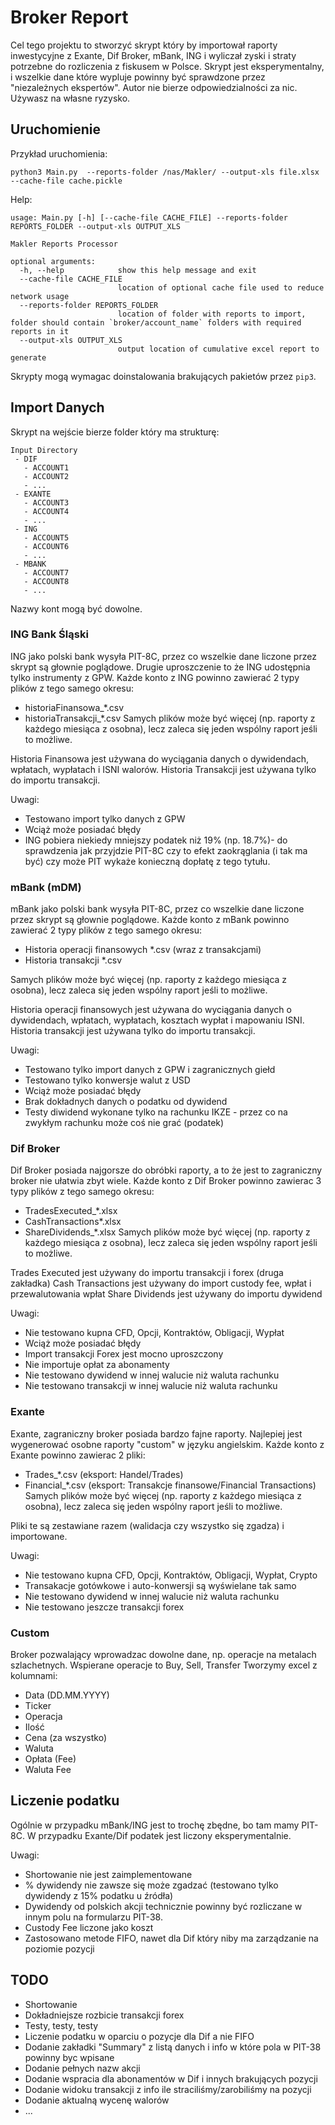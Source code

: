 # Broker Report

Cel tego projektu to stworzyć skrypt który by importował raporty inwestycyjne z Exante, Dif Broker, mBank, ING i wyliczał zyski i straty potrzebne do rozliczenia z fiskusem w Polsce. Skrypt jest eksperymentalny, i wszelkie dane które wypluje powinny być sprawdzone przez "niezależnych ekspertów". Autor nie bierze odpowiedzialności za nic. Używasz na własne ryzysko.

## Uruchomienie

Przykład uruchomienia:
```
python3 Main.py  --reports-folder /nas/Makler/ --output-xls file.xlsx --cache-file cache.pickle
```

Help:
```
usage: Main.py [-h] [--cache-file CACHE_FILE] --reports-folder REPORTS_FOLDER --output-xls OUTPUT_XLS

Makler Reports Processor

optional arguments:
  -h, --help            show this help message and exit
  --cache-file CACHE_FILE
                        location of optional cache file used to reduce network usage
  --reports-folder REPORTS_FOLDER
                        location of folder with reports to import, folder should contain `broker/account_name` folders with required reports in it
  --output-xls OUTPUT_XLS
                        output location of cumulative excel report to generate
```

Skrypty mogą wymagac doinstalowania brakujących pakietów przez `pip3`.

## Import Danych
Skrypt na wejście bierze folder który ma strukturę:

```
Input Directory
 - DIF
   - ACCOUNT1
   - ACCOUNT2
   - ...
 - EXANTE
   - ACCOUNT3
   - ACCOUNT4
   - ...
 - ING
   - ACCOUNT5
   - ACCOUNT6
   - ...
 - MBANK
   - ACCOUNT7
   - ACCOUNT8
   - ...
```

Nazwy kont mogą być dowolne.

### ING Bank Śląski

ING jako polski bank wysyła PIT-8C, przez co wszelkie dane liczone przez skrypt są głownie poglądowe. Drugie uproszczenie to że ING udostępnia tylko instrumenty z GPW.
Każde konto z ING powinno zawierać 2 typy plików z tego samego okresu: 
 - historiaFinansowa_*.csv
 - historiaTransakcji_*.csv
Samych plików może być więcej (np. raporty z każdego miesiąca z osobna), lecz zaleca się jeden wspólny raport jeśli to możliwe.

Historia Finansowa jest używana do wyciągania danych o dywidendach, wpłatach, wypłatach i ISNI walorów.
Historia Transakcji jest używana tylko do importu transakcji.

Uwagi:
- Testowano import tylko danych z GPW
- Wciąż może posiadać błędy
- ING pobiera niekiedy mniejszy podatek niż 19% (np. 18.7%)- do sprawdzenia jak przyjdzie PIT-8C czy to efekt zaokrąglania (i tak ma być) czy może PIT wykaże konieczną dopłatę z tego tytułu.

### mBank (mDM)

mBank jako polski bank wysyła PIT-8C, przez co wszelkie dane liczone przez skrypt są głownie poglądowe.
Każde konto z mBank powinno zawierać 2 typy plików z tego samego okresu:
 - Historia operacji finansowych *.csv (wraz z transakcjami)
 - Historia transakcji *.csv

Samych plików może być więcej (np. raporty z każdego miesiąca z osobna), lecz zaleca się jeden wspólny raport jeśli to możliwe.

Historia operacji finansowych jest używana do wyciągania danych o dywidendach, wpłatach, wypłatach, kosztach wypłat i mapowaniu ISNI.
Historia transakcji jest używana tylko do importu transakcji.

Uwagi:
- Testowano tylko import danych z GPW i zagranicznych giełd
- Testowano tylko konwersje walut z USD
- Wciąż może posiadać błędy
- Brak dokładnych danych o podatku od dywidend
- Testy diwidend wykonane tylko na rachunku IKZE - przez co na zwykłym rachunku może coś nie grać (podatek)

### Dif Broker

Dif Broker posiada najgorsze do obróbki raporty, a to że jest to zagraniczny broker nie ułatwia zbyt wiele.
Każde konto z Dif Broker powinno zawierac 3 typy plików z tego samego okresu:
 - TradesExecuted_*.xlsx
 - CashTransactions*.xlsx
 - ShareDividends_*.xlsx
Samych plików może być więcej (np. raporty z każdego miesiąca z osobna), lecz zaleca się jeden wspólny raport jeśli to możliwe.

Trades Executed jest używany do importu transakcji i forex (druga zakładka)
Cash Transactions jest używany do import custody fee, wpłat i przewalutowania wpłat
Share Dividends jest używany do importu dywidend

Uwagi:
 - Nie testowano kupna CFD, Opcji, Kontraktów, Obligacji, Wypłat
 - Wciąż może posiadać błędy
 - Import transakcji Forex jest mocno uproszczony
 - Nie importuje opłat za abonamenty
 - Nie testowano dywidend w innej walucie niż waluta rachunku
 - Nie testowano transakcji w innej walucie niż waluta rachunku

### Exante

Exante, zagraniczny broker posiada bardzo fajne raporty. Najlepiej jest wygenerować osobne raporty "custom" w języku angielskim.
Każde konto z Exante powinno zawierac 2 pliki:
 - Trades_*.csv (eksport: Handel/Trades)
 - Financial_*.csv (eksport: Transakcje finansowe/Financial Transactions)
Samych plików może być więcej (np. raporty z każdego miesiąca z osobna), lecz zaleca się jeden wspólny raport jeśli to możliwe.

Pliki te są zestawiane razem (walidacja czy wszystko się zgadza) i importowane.

Uwagi:
 - Nie testowano kupna CFD, Opcji, Kontraktów, Obligacji, Wypłat, Crypto
 - Transakacje gotówkowe i auto-konwersji są wyświelane tak samo
 - Nie testowano dywidend w innej walucie niż waluta rachunku
 - Nie testowano jeszcze transakcji forex

### Custom

Broker pozwalający wprowadzac dowolne dane, np. operacje na metalach szlachetnych. Wspierane operacje to Buy, Sell, Transfer
Tworzymy excel z kolumnami:
 - Data (DD.MM.YYYY)
 - Ticker
 - Operacja
 - Ilość
 - Cena (za wszystko)
 - Waluta 
 - Opłata (Fee)
 - Waluta Fee


## Liczenie podatku
Ogólnie w przypadku mBank/ING jest to trochę zbędne, bo tam mamy PIT-8C. W przypadku Exante/Dif podatek jest liczony eksperymentalnie.

Uwagi:
 - Shortowanie nie jest zaimplementowane
 - % dywidendy nie zawsze się może zgadzać (testowano tylko dywidendy z 15% podatku u źródła)
 - Dywidendy od polskich akcji technicznie powinny być rozliczane w innym polu na formularzu PIT-38.
 - Custody Fee liczone jako koszt
 - Zastosowano metode FIFO, nawet dla Dif który niby ma zarządzanie na poziomie pozycji

## TODO
 - Shortowanie
 - Dokładniejsze rozbicie transakcji forex
 - Testy, testy, testy
 - Liczenie podatku w oparciu o pozycje dla Dif a nie FIFO
 - Dodanie zakładki "Summary" z listą danych i info w które pola w PIT-38 powinny byc wpisane
 - Dodanie pełnych nazw akcji
 - Dodanie wspracia dla abonamentów w Dif i innych brakujących pozycji
 - Dodanie widoku transakcji z info ile straciliśmy/zarobiliśmy na pozycji
 - Dodanie aktualną wycenę walorów
 - ...


